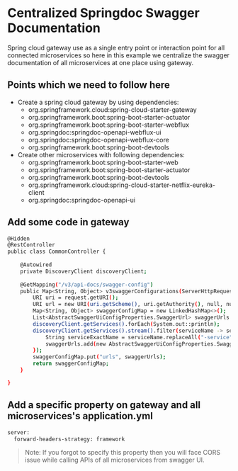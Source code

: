 # Centralized Springdoc Swagger Documentation

Spring cloud gateway use as a single entry point or interaction point for all connected microservices so here in this example we centralize the swagger documentation of all microservices at one place using gateway.

## Points which we need to follow here

- Create a spring cloud gateway by using dependencies:
  - org.springframework.cloud:spring-cloud-starter-gateway
  - org.springframework.boot:spring-boot-starter-actuator
  - org.springframework.boot:spring-boot-starter-webflux
  - org.springdoc:springdoc-openapi-webflux-ui
  - org.springdoc:springdoc-openapi-webflux-core
  - org.springframework.boot:spring-boot-devtools
- Create other microservices with following dependencies:
  - org.springframework.boot:spring-boot-starter-web
  - org.springframework.boot:spring-boot-starter-actuator
  - org.springframework.boot:spring-boot-devtools
  - org.springframework.cloud:spring-cloud-starter-netflix-eureka-client
  - org.springdoc:springdoc-openapi-ui

## Add some code in gateway

```sh
@Hidden
@RestController
public class CommonController {
	
	@Autowired
	private DiscoveryClient discoveryClient;
	
	@GetMapping("/v3/api-docs/swagger-config")
	public Map<String, Object> v3swaggerConfigurations(ServerHttpRequest request) throws URISyntaxException {
		URI uri = request.getURI();
		URI url = new URI(uri.getScheme(), uri.getAuthority(), null, null, null);
		Map<String, Object> swaggerConfigMap = new LinkedHashMap<>();
		List<AbstractSwaggerUiConfigProperties.SwaggerUrl> swaggerUrls = new LinkedList<>();
		discoveryClient.getServices().forEach(System.out::println);
		discoveryClient.getServices().stream().filter(serviceName -> serviceName.endsWith("-service")).forEach(serviceName -> {
			String serviceExactName = serviceName.replaceAll("-service", "");
			swaggerUrls.add(new AbstractSwaggerUiConfigProperties.SwaggerUrl(serviceName, url + "/" + serviceExactName + "/v3/api-docs", serviceName));
		});
		swaggerConfigMap.put("urls", swaggerUrls);
		return swaggerConfigMap;
	}

}
```

## Add a specific property on gateway and all microservices's application.yml

``` sh
server:
  forward-headers-strategy: framework
```

> Note: If you forgot to specify this property then you will face CORS issue while calling APIs of all microservices from swagger UI.
